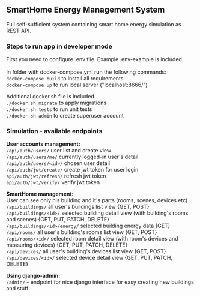 ## SmartHome Energy Management System
Full self-sufficient system containing smart home energy simulation as REST API. <br>

### Steps to run app in developer mode

First you need to configure .env file. Example .env-example is included. <br>
<br>
In folder with docker-compose.yml run the following commands: <br>
`docker-compose build` to install all requirements <br>
`docker-compose up` to run local server ("localhost:8666/") <br>

Additional docker.sh file is included. <br>
`./docker.sh migrate` to apply migrations <br>
`./docker.sh tests` to run unit tests <br>
`./docker.sh admin` to create superuser account <br>


### Simulation - available endpoints

**User accounts management:** <br>
`/api/auth/users/` user list and create view <br>
`/api/auth/users/me/` currently logged-in user's detail <br>
`/api/auth/users/<id>/` chosen user detail <br>
`/api/auth/jwt/create/` create jwt token for user login <br>
`api/auth/jwt/refresh/` refresh jwt token <br>
`api/auth/jwt/verify/` verify jwt token <br>

**SmartHome management:** <br>
User can see only his building and it's parts (rooms, scenes, devices etc) <br>
`/api/buildings/` all user's buildings list view {GET, POST} <br>
`/api/buildings/<id>/` selected building detail view (with building's rooms and scenes) {GET, PUT, PATCH, DELETE} <br>
`/api/buildings/<id>/energy/` selected building energy data {GET} <br>
`/api/rooms/` all user's building's rooms list view {GET, POST} <br>
`/api/rooms/<id>/` selected room detail view (with room's devices and measuring devices) {GET, PUT, PATCH, DELETE} <br>
`/api/devices/` all user's building's devices list view {GET, POST} <br>
`/api/devices/<id>/` selected device detail view {GET, PUT, PATCH, DELETE} <br>

**Using django-admin:**<br>
`/admin/` - endpoint for nice django interface for easy creating new buildings and stuff <br>
